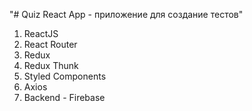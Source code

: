 "# Quiz React App - приложение для создание тестов"

1) ReactJS
2) React Router
3) Redux
4) Redux Thunk
5) Styled Components
6) Axios
7) Backend - Firebase
